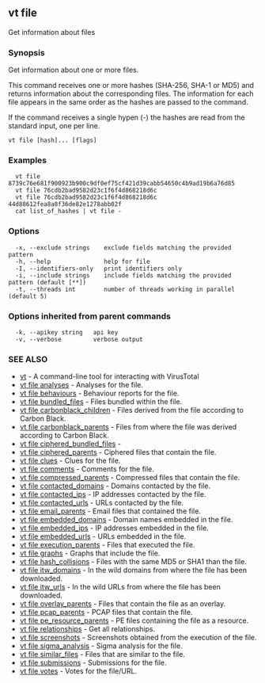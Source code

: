 ## vt file

Get information about files

### Synopsis

Get information about one or more files.

This command receives one or more hashes (SHA-256, SHA-1 or MD5) and returns
information about the corresponding files. The information for each file appears
in the same order as the hashes are passed to the command.

If the command receives a single hypen (-) the hashes are read from the standard
input, one per line.


```
vt file [hash]... [flags]
```

### Examples

```
  vt file 8739c76e681f900923b900c9df0ef75cf421d39cabb54650c4b9ad19b6a76d85
  vt file 76cdb2bad9582d23c1f6f4d868218d6c
  vt file 76cdb2bad9582d23c1f6f4d868218d6c 44d88612fea8a8f36de82e1278abb02f
  cat list_of_hashes | vt file -
```

### Options

```
  -x, --exclude strings    exclude fields matching the provided pattern
  -h, --help               help for file
  -I, --identifiers-only   print identifiers only
  -i, --include strings    include fields matching the provided pattern (default [**])
  -t, --threads int        number of threads working in parallel (default 5)
```

### Options inherited from parent commands

```
  -k, --apikey string   api key
  -v, --verbose         verbose output
```

### SEE ALSO

* [vt](vt.md)	 - A command-line tool for interacting with VirusTotal
* [vt file analyses](vt_file_analyses.md)	 - Analyses for the file.
* [vt file behaviours](vt_file_behaviours.md)	 - Behaviour reports for the file.
* [vt file bundled_files](vt_file_bundled_files.md)	 - Files bundled within the file.
* [vt file carbonblack_children](vt_file_carbonblack_children.md)	 - Files derived from the file according to Carbon Black.
* [vt file carbonblack_parents](vt_file_carbonblack_parents.md)	 - Files from where the file was derived according to Carbon Black.
* [vt file ciphered_bundled_files](vt_file_ciphered_bundled_files.md)	 - 
* [vt file ciphered_parents](vt_file_ciphered_parents.md)	 - Ciphered files that contain the file.
* [vt file clues](vt_file_clues.md)	 - Clues for the file.
* [vt file comments](vt_file_comments.md)	 - Comments for the file.
* [vt file compressed_parents](vt_file_compressed_parents.md)	 - Compressed files that contain the file.
* [vt file contacted_domains](vt_file_contacted_domains.md)	 - Domains contacted by the file.
* [vt file contacted_ips](vt_file_contacted_ips.md)	 - IP addresses contacted by the file.
* [vt file contacted_urls](vt_file_contacted_urls.md)	 - URLs contacted by the file.
* [vt file email_parents](vt_file_email_parents.md)	 - Email files that contained the file.
* [vt file embedded_domains](vt_file_embedded_domains.md)	 - Domain names embedded in the file.
* [vt file embedded_ips](vt_file_embedded_ips.md)	 - IP addresses embedded in the file.
* [vt file embedded_urls](vt_file_embedded_urls.md)	 - URLs embedded in the file.
* [vt file execution_parents](vt_file_execution_parents.md)	 - Files that executed the file.
* [vt file graphs](vt_file_graphs.md)	 - Graphs that include the file.
* [vt file hash_collisions](vt_file_hash_collisions.md)	 - Files with the same MD5 or SHA1 than the file.
* [vt file itw_domains](vt_file_itw_domains.md)	 - In the wild domains from where the file has been downloaded.
* [vt file itw_urls](vt_file_itw_urls.md)	 - In the wild URLs from where the file has been downloaded.
* [vt file overlay_parents](vt_file_overlay_parents.md)	 - Files that contain the file as an overlay.
* [vt file pcap_parents](vt_file_pcap_parents.md)	 - PCAP files that contain the file.
* [vt file pe_resource_parents](vt_file_pe_resource_parents.md)	 - PE files containing the file as a resource.
* [vt file relationships](vt_file_relationships.md)	 - Get all relationships.
* [vt file screenshots](vt_file_screenshots.md)	 - Screenshots obtained from the execution of the file.
* [vt file sigma_analysis](vt_file_sigma_analysis.md)	 - Sigma analysis for the file.
* [vt file similar_files](vt_file_similar_files.md)	 - Files that are similar to the file.
* [vt file submissions](vt_file_submissions.md)	 - Submissions for the file.
* [vt file votes](vt_file_votes.md)	 - Votes for the file/URL.

